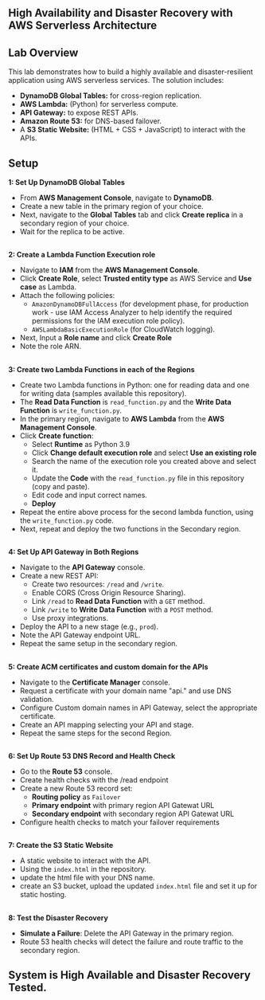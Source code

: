 ## High Availability and Disaster Recovery with AWS Serverless Architecture

## Lab Overview

This lab demonstrates how to build a highly available and disaster-resilient application using AWS serverless services. The solution includes:
- **DynamoDB Global Tables:** for cross-region replication.
- **AWS Lambda:** (Python) for serverless compute.
- **API Gateway:** to expose REST APIs.
- **Amazon Route 53:** for DNS-based failover.
- A **S3 Static Website:** (HTML + CSS + JavaScript) to interact with the APIs.

## Setup

**1: Set Up DynamoDB Global Tables**
- From **AWS Management Console**, navigate to **DynamoDB**.
- Create a new table in the primary region of your choice.
- Next, navigate to the **Global Tables** tab and click **Create replica** in a secondary region of your choice.
- Wait for the replica to be active.

##

**2: Create a Lambda Function Execution role**
- Navigate to **IAM** from the **AWS Management Console**.
- Click **Create Role**, select **Trusted entity type** as AWS Service and **Use case** as Lambda.
- Attach the following policies:
    - `AmazonDynamoDBFullAccess` (for development phase, for production work - use IAM Access Analyzer to help identify the required permissions for the IAM execution role policy).
    - `AWSLambdaBasicExecutionRole` (for CloudWatch logging).
- Next, Input a **Role name** and click **Create Role**
- Note the role ARN.

##

**3: Create two Lambda Functions in each of the Regions**
- Create two Lambda functions in Python: one for reading data and one for writing data (samples available this repository).
- The **Read Data Function** is `read_function.py` and the **Write Data Function** is `write_function.py`.
- In the primary region, navigate to **AWS Lambda** from the **AWS Management Console**.
- Click **Create function**:
    - Select **Runtime** as Python 3.9
    - Click **Change default execution role** and select **Use an existing role**
    - Search the name of the execution role you created above and select it.
    - Update the **Code** with the `read_function.py` file in this repository (copy and paste).
    - Edit code and input correct names.
    - **Deploy**
- Repeat the entire above process for the second lambda function, using the `write_function.py` code.
- Next, repeat and deploy the two functions in the Secondary region.

##

**4: Set Up API Gateway in Both Regions**
- Navigate to the **API Gateway** console.
- Create a new REST API:
    - Create two resources: `/read` and `/write`.
    - Enable CORS (Cross Origin Resource Sharing).
    - Link `/read` to **Read Data Function** with a `GET` method.
    - Link `/write` to **Write Data Function** with a `POST` method.
    - Use proxy integrations.
- Deploy the API to a new stage (e.g., `prod`).
- Note the API Gateway endpoint URL.
- Repeat the same setup in the secondary region.

##

**5: Create ACM certificates and custom domain for the APIs**
- Navigate to the **Certificate Manager** console.
- Request a certificate with your domain name "api.<YOUR-DOMAIN-NAME>" and use DNS validation.
- Configure Custom domain names in API Gateway, select the appropriate certificate.
- Create an API mapping selecting your API and stage.
- Repeat the same steps for the second Region.

##

**6: Set Up Route 53 DNS Record and Health Check**
- Go to the **Route 53** console.
- Create health checks with the /read endpoint
- Create a new Route 53 record set:
    - **Routing policy** as `Failover`
    - **Primary endpoint** with primary region API Gatewat URL
    - **Secondary endpoint** with secondary region API Gatewat URL
- Configure health checks to match your failover requirements

##

**7: Create the S3 Static Website**
- A static website to interact with the API.
- Using the `index.html` in the repository.
- update the html file with your DNS name.
- create an S3 bucket, upload the updated `index.html` file and set it up for static hosting.

##

**8: Test the Disaster Recovery**
- **Simulate a Failure**: Delete the API Gateway in the primary region.
- Route 53 health checks will detect the failure and route traffic to the secondary region.

##
## System is High Available and Disaster Recovery Tested.
